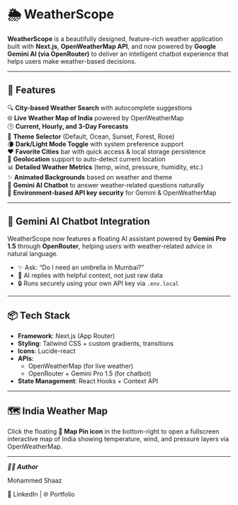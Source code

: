 # 🌦️ WeatherScope

**WeatherScope** is a beautifully designed, feature-rich weather application built with **Next.js**, **OpenWeatherMap API**, and now powered by **Google Gemini AI (via OpenRouter)** to deliver an intelligent chatbot experience that helps users make weather-based decisions.

---

## 🚀 Features

🔍 **City-based Weather Search** with autocomplete suggestions  
🌐 **Live Weather Map of India** powered by OpenWeatherMap  
🕒 **Current, Hourly, and 3-Day Forecasts**  
🎨 **Theme Selector** (Default, Ocean, Sunset, Forest, Rose)  
🌘 **Dark/Light Mode Toggle** with system preference support  
❤️ **Favorite Cities** bar with quick access & local storage persistence  
📍 **Geolocation** support to auto-detect current location  
📊 **Detailed Weather Metrics** (temp, wind, pressure, humidity, etc.)  
✨ **Animated Backgrounds** based on weather and theme  
💬 **Gemini AI Chatbot** to answer weather-related questions naturally  
🔐 **Environment-based API key security** for Gemini & OpenWeatherMap

---

## 🧠 Gemini AI Chatbot Integration

WeatherScope now features a floating AI assistant powered by **Gemini Pro 1.5** through **OpenRouter**, helping users with weather-related advice in natural language.

- ✨ Ask: “Do I need an umbrella in Mumbai?”
- 🤖 AI replies with helpful context, not just raw data
- 🔒 Runs securely using your own API key via `.env.local`

---

## 📦 Tech Stack

- **Framework**: Next.js (App Router)
- **Styling**: Tailwind CSS + custom gradients, transitions
- **Icons**: Lucide-react
- **APIs**:  
  - OpenWeatherMap (for live weather)  
  - OpenRouter + Gemini Pro 1.5 (for chatbot)
- **State Management**: React Hooks + Context API

---

## 🗺️ India Weather Map

Click the floating **📍 Map Pin icon** in the bottom-right to open a fullscreen interactive map of India showing temperature, wind, and pressure layers via OpenWeatherMap.

---
***👨‍💻 Author***

Mohammed Shaaz

🔗 LinkedIn | 🌐 Portfolio

